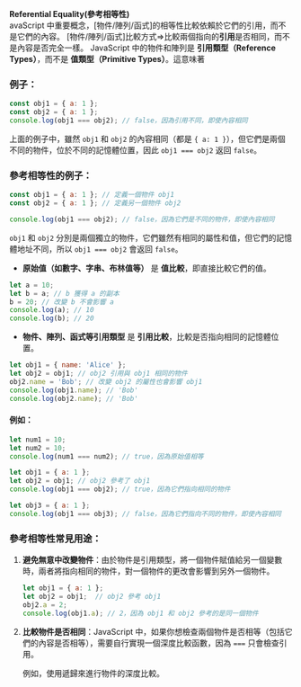 
**Referential Equality(參考相等性)**  
avaScript 中重要概念，[物件/陣列/函式]的相等性比較依賴於它們的引用，而不是它們的內容。
[物件/陣列/函式]比較方式=>比較兩個指向的**引用**是否相同，而不是內容是否完全一樣。
JavaScript 中的物件和陣列是 **引用類型（Reference Types）**，而不是 **值類型（Primitive Types）**。這意味著
### 例子：
```javascript
const obj1 = { a: 1 };
const obj2 = { a: 1 };
console.log(obj1 === obj2); // false，因為引用不同，即使內容相同
```
上面的例子中，雖然 `obj1` 和 `obj2` 的內容相同（都是 `{ a: 1 }`），但它們是兩個不同的物件，位於不同的記憶體位置，因此 `obj1 === obj2` 返回 `false`。

### 參考相等性的例子：

```javascript
const obj1 = { a: 1 }; // 定義一個物件 obj1
const obj2 = { a: 1 }; // 定義另一個物件 obj2

console.log(obj1 === obj2); // false，因為它們是不同的物件，即使內容相同
```
 `obj1` 和 `obj2` 分別是兩個獨立的物件，它們雖然有相同的屬性和值，但它們的記憶體地址不同，所以 `obj1 === obj2` 會返回 `false`。

- **原始值（如數字、字串、布林值等）** 是 **值比較**，即直接比較它們的值。
```javascript
let a = 10;
let b = a; // b 獲得 a 的副本
b = 20; // 改變 b 不會影響 a
console.log(a); // 10
console.log(b); // 20

```
- **物件、陣列、函式等引用類型** 是 **引用比較**，比較是否指向相同的記憶體位置。
```javascript
let obj1 = { name: 'Alice' };
let obj2 = obj1; // obj2 引用與 obj1 相同的物件
obj2.name = 'Bob'; // 改變 obj2 的屬性也會影響 obj1
console.log(obj1.name); // 'Bob'
console.log(obj2.name); // 'Bob'
```
#### 例如：
```javascript
let num1 = 10;
let num2 = 10;
console.log(num1 === num2); // true，因為原始值相等

let obj1 = { a: 1 };
let obj2 = obj1; // obj2 參考了 obj1
console.log(obj1 === obj2); // true，因為它們指向相同的物件

let obj3 = { a: 1 };
console.log(obj1 === obj3); // false，因為它們指向不同的物件，即使內容相同
```
### 參考相等性常見用途：
1. **避免無意中改變物件**：由於物件是引用類型，將一個物件賦值給另一個變數時，兩者將指向相同的物件，對一個物件的更改會影響到另外一個物件。
   
   ```javascript
   let obj1 = { a: 1 };
   let obj2 = obj1;  // obj2 參考 obj1
   obj2.a = 2;
   console.log(obj1.a); // 2，因為 obj1 和 obj2 參考的是同一個物件
   ```
2. **比較物件是否相同**：JavaScript 中，如果你想檢查兩個物件是否相等（包括它們的內容是否相等），需要自行實現一個深度比較函數，因為 `===` 只會檢查引用。

   例如，使用遞歸來進行物件的深度比較。
